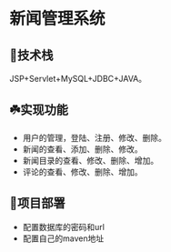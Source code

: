 # 新闻管理系统
## 🌿技术栈

JSP+Servlet+MySQL+JDBC+JAVA。
## ☘️实现功能
- 用户的管理，登陆、注册、修改、删除。
- 新闻的查看、添加、删除、修改。
- 新闻目录的查看、修改、删除、增加。
- 评论的查看、修改、删除、增加。
## 🍃项目部署
- 配置数据库的密码和url
- 配置自己的maven地址
